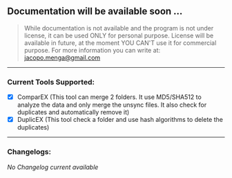 Documentation will be available soon ...
-----------

>While documentation is not available and the program is not under license, it can be used ONLY for personal purpose. License will be available in future, at the moment YOU CAN'T use it for commercial purpose. For more information you can write at: jacopo.menga@gmail.com

-----------
### Current Tools Supported:

- [x] ComparEX (This tool can merge 2 folders. It use MD5/SHA512 to analyze the data and only merge the unsync files. It also check for duplicates and automatically remove it)
- [x] DuplicEX (This tool check a folder and use hash algorithms to delete the duplicates)

-----------

### Changelogs:

*No Changelog current available*